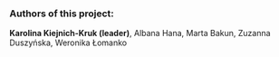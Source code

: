 ### Authors of this project:
**Karolina Kiejnich-Kruk (leader)**,
Albana Hana,
Marta Bakun,
Zuzanna Duszyńska,
Weronika Łomanko
